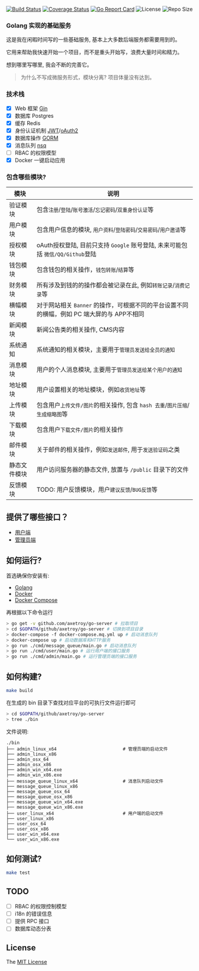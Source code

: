 [![Build Status](https://travis-ci.com/axetroy/go-server.svg?token=QMG6TLRNwECnaTsy6ssj&branch=master)](https://travis-ci.com/axetroy/go-server)
[![Coverage Status](https://coveralls.io/repos/github/axetroy/go-server/badge.svg?branch=master)](https://coveralls.io/github/axetroy/go-server?branch=master)
[![Go Report Card](https://goreportcard.com/badge/github.com/axetroy/go-server)](https://goreportcard.com/report/github.com/axetroy/go-server)
![License](https://img.shields.io/github/license/axetroy/go-server.svg)
![Repo Size](https://img.shields.io/github/repo-size/axetroy/go-server.svg)

### Golang 实现的基础服务

这是我在闲暇时间写的一些基础服务, 基本上大多数后端服务都需要用到的。

它用来帮助我快速开始一个项目，而不是重头开始写，浪费大量时间和精力。

想到哪里写哪里, 我会不断的完善它。

> 为什么不写成微服务形式，模块分离? 项目体量没有达到。

### 技术栈

- [x] Web 框架 [Gin](https://github.com/gin-gonic/gin)
- [x] 数据库 Postgres
- [x] 缓存 Redis
- [x] 身份认证机制 [JWT](http://jwt.io)/[oAuth2](https://oauth.net/2/)
- [x] 数据库操作 [GORM](https://github.com/jinzhu/gorm)
- [x] 消息队列 [nsq](https://github.com/nsqio/nsq)
- [ ] RBAC 的权限模型
- [x] Docker 一键启动应用

### 包含哪些模块?

| 模块         | 说明                                                                                       |
| ------------ | ------------------------------------------------------------------------------------------ |
| 验证模块     | 包含`注册`/`登陆`/`账号激活`/`忘记密码`/`双重身份认证`等                                   |
| 用户模块     | 包含用户信息的模块, `用户资料`/`登陆密码`/`交易密码`/`用户邀请`等                          |
| 授权模块     | oAuth授权登陆, 目前只支持 `Google` 账号登陆, 未来可能包括 `微信/QQ/Github`登陆             |
| 钱包模块     | 包含钱包的相关操作，`钱包转账`/`结算`等                                                    |
| 财务模块     | 所有涉及到钱的的操作都会被记录在此, 例如`转账记录`/`消费记录`等                            |
| 横幅模块     | 对于网站相关 `Banner` 的操作，可根据不同的平台设置不同的横幅，例如 PC 端大屏的与 APP不相同 |
| 新闻模块     | 新闻公告类的相关操作, CMS内容                                                              |
| 系统通知     | 系统通知的相关模块，主要用于`管理员发送给全员的通知`                                       |
| 消息模块     | 用户的个人消息模块, 主要用于`管理员发送给某个用户的通知`                                   |
| 地址模块     | 用户设置相关的地址模块，例如`收货地址`等                                                   |
| 上传模块     | 包含用户`上传文件/图片`的相关操作, 包含 `hash 去重`/`图片压缩`/`生成缩略图`等              |
| 下载模块     | 包含用户`下载文件/图片`的相关操作                                                          |
| 邮件模块     | 关于邮件的相关操作，例如`发送邮件`, 用于`发送验证码`之类                                   |
| 静态文件模块 | 用户访问服务器的静态文件, 放置与 `/public` 目录下的文件                                    |
| 反馈模块     | TODO: 用户反馈模块，用户`建议反馈`/`BUG反馈`等                                            |

## 提供了哪些接口？

- [用户端](docs/user_api.md)
- [管理员端](docs/admin_api.md)

## 如何运行?

首选确保你安装有:

- [Golang](https://golang.org/)
- [Docker](https://www.docker.com/)
- [Docker Compose](https://docs.docker.com/compose/)

再根据以下命令运行

```bash
> go get -v github.com/axetroy/go-server # 拉取项目
> cd $GOPATH/github/axetroy/go-server # 切换到项目目录
> docker-compose -f docker-compose.mq.yml up # 启动消息队列
> docker-compose up # 启动数据库和HTTP服务
> go run ./cmd/message_queue/main.go # 启动消息队列
> go run ./cmd/user/main.go # 运行用户端的接口服务
> go run ./cmd/admin/main.go # 运行管理员端的接口服务
```

## 如何构建?

```bash
make build
```

在生成的 bin 目录下查找对应平台的可执行文件运行即可

```bash
> cd $GOPATH/github/axetroy/go-server
> tree ./bin
```

文件说明:

```
./bin
├── admin_linux_x64                         # 管理员端的启动文件
├── admin_linux_x86
├── admin_osx_64
├── admin_osx_x86
├── admin_win_x64.exe
├── admin_win_x86.exe
├── message_queue_linux_x64                 # 消息队列启动文件
├── message_queue_linux_x86
├── message_queue_osx_64
├── message_queue_osx_x86
├── message_queue_win_x64.exe
├── message_queue_win_x86.exe
├── user_linux_x64                          # 用户端的启动文件
├── user_linux_x86
├── user_osx_64
├── user_osx_x86
├── user_win_x64.exe
└── user_win_x86.exe
```

## 如何测试?

```bash
make test
```

## TODO

- [ ] RBAC 的权限控制模型
- [ ] i18n 的错误信息
- [ ] 提供 RPC 接口
- [ ] 数据库动态分表

## License

The [MIT License](https://github.com/axetroy/go-server/blob/master/LICENSE)
